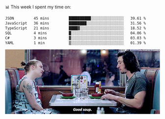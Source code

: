📊 This week I spent my time on:
<!--START_SECTION:waka-->

```text
JSON         45 mins         ██████████░░░░░░░░░░░░░░░   39.61 %
JavaScript   36 mins         ████████░░░░░░░░░░░░░░░░░   31.56 %
TypeScript   21 mins         ████▓░░░░░░░░░░░░░░░░░░░░   18.52 %
SQL          4 mins          █░░░░░░░░░░░░░░░░░░░░░░░░   04.06 %
C#           3 mins          ▓░░░░░░░░░░░░░░░░░░░░░░░░   03.03 %
YAML         1 min           ▒░░░░░░░░░░░░░░░░░░░░░░░░   01.39 %
```

<!--END_SECTION:waka-->


![](goodSoup.gif)
